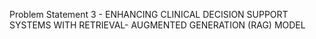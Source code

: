 Problem Statement 3 - 
ENHANCING CLINICAL DECISION
SUPPORT SYSTEMS WITH RETRIEVAL-
AUGMENTED GENERATION (RAG) MODEL
